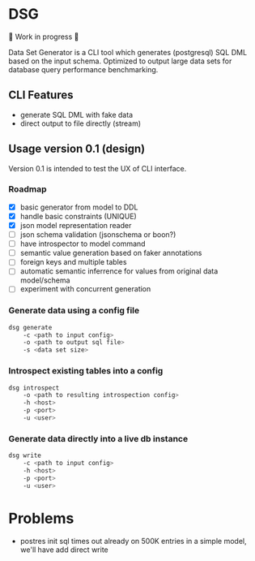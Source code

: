 # DSG

🚧 Work in progress 🚧

Data Set Generator is a CLI tool which generates (postgresql) SQL DML based on the input schema.
Optimized to output large data sets for database query performance benchmarking.

## CLI Features

- generate SQL DML with fake data
- direct output to file directly (stream)

## Usage version 0.1 (design)

Version 0.1 is intended to test the UX of CLI interface.

### Roadmap

- [x] basic generator from model to DDL
- [x] handle basic constraints (UNIQUE)
- [x] json model representation reader
- [ ] json schema validation (jsonschema or boon?)
- [ ] have introspector to model command
- [ ] semantic value generation based on faker annotations
- [ ] foreign keys and multiple tables
- [ ] automatic semantic inferrence for values from original data model/schema
- [ ] experiment with concurrent generation

### Generate data using a config file

```bash
dsg generate
    -c <path to input config>
    -o <path to output sql file>
    -s <data set size>
```

### Introspect existing tables into a config

```bash
dsg introspect
    -o <path to resulting introspection config>
    -h <host>
    -p <port>
    -u <user>
```

### Generate data directly into a live db instance

```bash
dsg write
    -c <path to input config>
    -h <host>
    -p <port>
    -u <user>
```

# Problems

- postres init sql times out already on 500K entries in a simple model, we'll have add direct write
